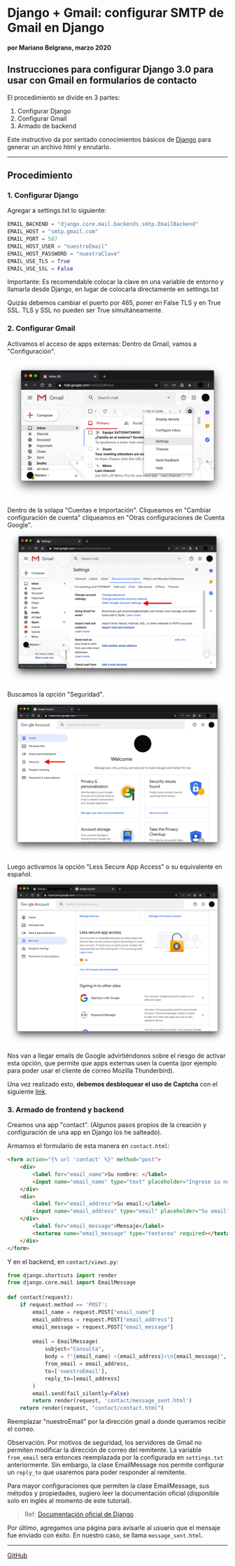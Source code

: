 # Django + Gmail: configurar SMTP de Gmail en Django
#### por Mariano Belgrano, marzo 2020

## Instrucciones para configurar Django 3.0 para usar con Gmail en formularios de contacto

El procedimiento se divide en 3 partes:
1. Configurar Django
2. Configurar Gmail
3. Armado de backend

Este instructivo da por sentado conocimientos básicos de [Django](https://docs.djangoproject.com/es/3.0/) para generar un archivo html y enrutarlo.

<hr>

## Procedimiento

### 1. Configurar Django

Agregar a settings.txt lo siguiente:

```python
EMAIL_BACKEND = "django.core.mail.backends.smtp.EmailBackend"
EMAIL_HOST = "smtp.gmail.com"
EMAIL_PORT = 587
EMAIL_HOST_USER = "nuestroEmail"
EMAIL_HOST_PASSWORD = "nuestraClave"
EMAIL_USE_TLS = True
EMAIL_USE_SSL = False
```
Importante: Es recomendable colocar la clave en una variable de entorno y llamarla desde Django, en lugar de colocarla directamente en settings.txt

Quizás debemos cambiar el puerto por 465, poner en False TLS y en True SSL. TLS y SSL no pueden ser True simultáneamente.

### 2. Configurar Gmail

Activamos el acceso de apps externas:
Dentro de Gmail, vamos a "Configuración".

![](1_gmail_settings.png)

Dentro de la solapa "Cuentas e Importación". Cliqueamos en "Cambiar configuración de cuenta" cliqueamos en "Otras configuraciones de Cuenta Google".
![](OtherGoogleAccountSettings.png)

Buscamos la opción "Seguridad".
![](Security.png)

Luego activamos la opción "Less Secure App Access" o su equivalente en español.
![](LessSecureAppAccess.png)

Nos van a llegar emails de Google advirtiéndonos sobre el riesgo de activar esta opción, que permite que apps externas usen la cuenta (por ejemplo para poder usar el cliente de correo Mozilla Thunderbird).

Una vez realizado esto, **debemos desbloquear el uso de Captcha** con el siguiente [link](https://accounts.google.com/DisplayUnlockCaptcha).

### 3. Armado de frontend y backend

Creamos una app "contact". (Algunos pasos propios de la creación y configuración de una app en Django los he salteado).

Armamos el formulario de esta manera en `contact.html`:
```html
<form action="{% url 'contact' %}" method="post">
    <div>
        <label for="email_name">Su nombre: </label>
        <input name="email_name" type="text" placeholder="Ingrese su nombre" size="30" autocomplete="off" autofocus>
    </div>
    <div>
        <label for="email_address">Su email:</label>
        <input name="email_address" type="email" placeholder="Su email" required autocomplete="off">
    </div>
        <label for="email_message">Mensaje</label>
        <textarea name="email_message" type="textarea" required></textarea>
    </div>
</form>
```

Y en el backend, en `contact/views.py`:

```python
from django.shortcuts import render
from django.core.mail import EmailMessage

def contact(request):
    if request.method == 'POST':
        email_name = request.POST["email_name"]
        email_address = request.POST["email_address"]
        email_message = request.POST["email_message"]
    
        email = EmailMessage(
            subject="Consulta", 
            body = f"{email_name} <{email_address}>\n{email_message}",
            from_email = email_address,
            to=['nuestroEmail'],
            reply_to=[email_address]
        )
        email.send(fail_silently=False)
        return render(request, 'contact/message_sent.html')
    return render(request, "contact/contact.html")
```
Reemplazar "nuestroEmail" por la dirección gmail a donde queramos recibir el correo. 

Observación. Por motivos de seguridad, los servidores de Gmail no permiten modificar la dirección de correo del remitente. La variable `from_email` sera entonces reemplazada por la configurada en `settings.txt` anteriormente. Sin embargo, la clase EmailMessage nos permite configurar un `reply_to` que usaremos para poder responder al remitente.

Para mayor configuraciones que permiten la clase EmailMessage, sus métodos y propiedades, sugiero leer la documentación oficial (disponible solo en inglés al momento de este tutorial).
> Ref: [Documentación oficial de Django](https://docs.djangoproject.com/en/3.0/topics/email/)

Por último, agregamos una página para avisarle al usuario que el mensaje fue enviado con éxito. En nuestro caso, se llama `message_sent.html`.


<hr>
 
[GitHub](https://github.com/marianojhb/django_smtp_gmail)